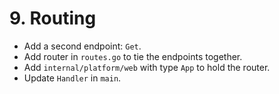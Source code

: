 # 9. Routing

- Add a second endpoint: `Get`.
- Add router in `routes.go` to tie the endpoints together.
- Add `internal/platform/web` with type `App` to hold the router.
- Update `Handler` in `main`.
